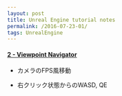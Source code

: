 ```yaml
---
layout: post
title: Unreal Engine tutorial notes
permalink: /2016-07-23-01/
tags: UnrealEngine
---
```


#### [2 - Viewpoint Navigator](https://www.youtube.com/watch?v=knI-XUbv2Wg&index=1&spfreload=1#t=149.102399)
+ カメラのFPS風移動
 - 右クリック状態からのWASD, QE
